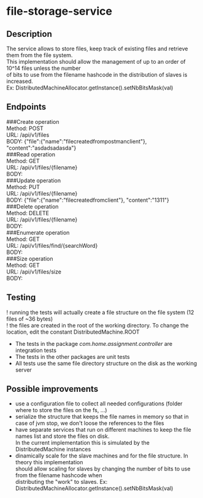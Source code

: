 # file-storage-service

## Description
The service allows to store files, keep track of existing files and retrieve them from the file system. </br>
This implementation should allow the management of up to an order of 10^14 files unless the number </br>
of bits to use from the filename hashcode in the distribution of slaves is increased. </br>
Ex: DistributedMachineAllocator.getInstance().setNbBitsMask(val)
## Endpoints
###Create operation</br>
Method: POST</br>
URL: /api/v1/files</br>
BODY: {"file":{"name":"filecreatedfrompostmanclient"}, "content":"asdadsadasda"}</br>
###Read operation</br>
Method: GET</br>
URL: /api/v1/files/{filename}</br>
BODY: </br>
###Update operation</br>
Method: PUT</br>
URL: /api/v1/files/{filename}</br>
BODY: {"file":{"name":"filecreatedfromclient"}, "content":"1311"}</br>
###Delete operation</br>
Method: DELETE</br>
URL: /api/v1/files/{filename}</br>
BODY: </br>
###Enumerate operation</br>
Method: GET</br>
URL: /api/v1/files/find/{searchWord}</br>
BODY: </br>
###Size operation</br>
Method: GET</br>
URL: /api/v1/files/size</br>
BODY: </br>
## Testing
! running the tests will actually create a file structure on the file system (12 files of ~36 bytes)</br>
! the files are created in the root of the working directory. To change the location, edit the constant DistributedMachine.ROOT</br>
- The tests in the package <i>com.home.assignment.controller</i> are integration tests </br>
- The tests in the other packages are unit tests</br>
- All tests use the same file directory structure on the disk as the working server
## Possible improvements
- use a configuration file to collect all needed configurations (folder where to store the files on the fs, ...)
- serialize the structure that keeps the file names in memory so that in case of jvm stop, we don't loose the references to the files
- have separate services that run on different machines to keep the file names list and store the files on disk. </br>
In the current implementation this is simulated by the DistributedMachine instances
- dinamically scale for the slave machines and for the file structure. In theory this implementation </br>
should allow scaling for slaves by changing the number of bits to use from the filename hashcode when </br>
distributing the "work" to slaves. Ex: DistributedMachineAllocator.getInstance().setNbBitsMask(val)